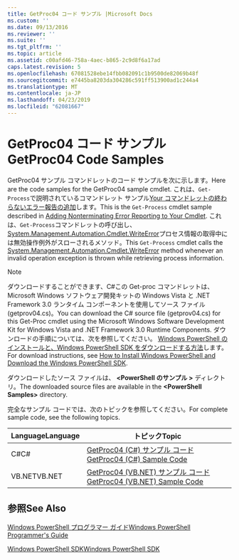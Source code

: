 ```yaml
---
title: GetProc04 コード サンプル |Microsoft Docs
ms.custom: ''
ms.date: 09/13/2016
ms.reviewer: ''
ms.suite: ''
ms.tgt_pltfrm: ''
ms.topic: article
ms.assetid: c00afd46-758a-4aec-b865-2c9d8f6a17ad
caps.latest.revision: 5
ms.openlocfilehash: 67081528ebe14fbb082091c1b9500de82069b48f
ms.sourcegitcommit: e7445ba8203da304286c591ff513900ad1c244a4
ms.translationtype: MT
ms.contentlocale: ja-JP
ms.lasthandoff: 04/23/2019
ms.locfileid: "62081667"
---
```

# <a name="getproc04-code-samples"></a><span data-ttu-id="4ac95-102">GetProc04 コード サンプル</span><span class="sxs-lookup"><span data-stu-id="4ac95-102">GetProc04 Code Samples</span></span>

<span data-ttu-id="4ac95-103">GetProc04 サンプル コマンドレットのコード サンプルを次に示します。</span><span class="sxs-lookup"><span data-stu-id="4ac95-103">Here are the code samples for the GetProc04 sample cmdlet.</span></span> <span data-ttu-id="4ac95-104">これは、`Get-Process`で説明されているコマンドレット サンプル[Your コマンドレットの終わらないエラー報告の追加](../cmdlet/adding-non-terminating-error-reporting-to-your-cmdlet.md)します。</span><span class="sxs-lookup"><span data-stu-id="4ac95-104">This is the `Get-Process` cmdlet sample described in [Adding Nonterminating Error Reporting to Your Cmdlet](../cmdlet/adding-non-terminating-error-reporting-to-your-cmdlet.md).</span></span> <span data-ttu-id="4ac95-105">これは、`Get-Process`コマンドレットの呼び出し、 [System.Management.Automation.Cmdlet.WriteError](/dotnet/api/System.Management.Automation.Cmdlet.WriteError)プロセス情報の取得中には無効操作例外がスローされるメソッド。</span><span class="sxs-lookup"><span data-stu-id="4ac95-105">This `Get-Process` cmdlet calls the [System.Management.Automation.Cmdlet.WriteError](/dotnet/api/System.Management.Automation.Cmdlet.WriteError) method whenever an invalid operation exception is thrown while retrieving process information.</span></span>

> [!NOTE]
> <span data-ttu-id="4ac95-106">ダウンロードすることができます、C#この Get-proc コマンドレットは、Microsoft Windows ソフトウェア開発キットの Windows Vista と .NET Framework 3.0 ランタイム コンポーネントを使用してソース ファイル (getprov04.cs)。</span><span class="sxs-lookup"><span data-stu-id="4ac95-106">You can download the C# source file (getprov04.cs) for this Get-Proc cmdlet using the Microsoft Windows Software Development Kit for Windows Vista and .NET Framework 3.0 Runtime Components.</span></span> <span data-ttu-id="4ac95-107">ダウンロードの手順については、次を参照してください。 [Windows PowerShell のインストールと、Windows PowerShell SDK をダウンロードする方法](/powershell/developer/installing-the-windows-powershell-sdk)します。</span><span class="sxs-lookup"><span data-stu-id="4ac95-107">For download instructions, see [How to Install Windows PowerShell and Download the Windows PowerShell SDK](/powershell/developer/installing-the-windows-powershell-sdk).</span></span>
>
> <span data-ttu-id="4ac95-108">ダウンロードしたソース ファイルは、  **\<PowerShell のサンプル >** ディレクトリ。</span><span class="sxs-lookup"><span data-stu-id="4ac95-108">The downloaded source files are available in the **\<PowerShell Samples>** directory.</span></span>

<span data-ttu-id="4ac95-109">完全なサンプル コードでは、次のトピックを参照してください。</span><span class="sxs-lookup"><span data-stu-id="4ac95-109">For complete sample code, see the following topics.</span></span>

|<span data-ttu-id="4ac95-110">Language</span><span class="sxs-lookup"><span data-stu-id="4ac95-110">Language</span></span>|<span data-ttu-id="4ac95-111">トピック</span><span class="sxs-lookup"><span data-stu-id="4ac95-111">Topic</span></span>|
|--------------|-----------|
|<span data-ttu-id="4ac95-112">C#</span><span class="sxs-lookup"><span data-stu-id="4ac95-112">C#</span></span>|[<span data-ttu-id="4ac95-113">GetProc04 (C#) サンプル コード</span><span class="sxs-lookup"><span data-stu-id="4ac95-113">GetProc04 (C#) Sample Code</span></span>](./getproc04-csharp-sample-code.md)|
|<span data-ttu-id="4ac95-114">VB.NET</span><span class="sxs-lookup"><span data-stu-id="4ac95-114">VB.NET</span></span>|[<span data-ttu-id="4ac95-115">GetProc04 (VB.NET) サンプル コード</span><span class="sxs-lookup"><span data-stu-id="4ac95-115">GetProc04 (VB.NET) Sample Code</span></span>](./getproc04-vb-net-sample-code.md)|

## <a name="see-also"></a><span data-ttu-id="4ac95-116">参照</span><span class="sxs-lookup"><span data-stu-id="4ac95-116">See Also</span></span>

[<span data-ttu-id="4ac95-117">Windows PowerShell プログラマー ガイド</span><span class="sxs-lookup"><span data-stu-id="4ac95-117">Windows PowerShell Programmer's Guide</span></span>](./windows-powershell-programmer-s-guide.md)

[<span data-ttu-id="4ac95-118">Windows PowerShell SDK</span><span class="sxs-lookup"><span data-stu-id="4ac95-118">Windows PowerShell SDK</span></span>](../windows-powershell-reference.md)